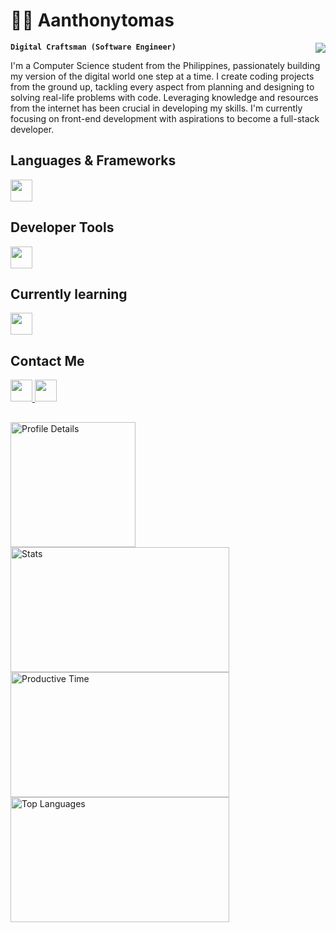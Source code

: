 <h1 align="left">👨‍💻 Aanthonytomas</h1>       
<a  href="https://github.com/aanthonytomas">         
	  <img align="right" src="https://visitcount.itsvg.in/api?id=aanthonytomas&label=Profile%20Views&color=12&icon=5&pretty=true" />
</a> 
<p>	         
  
**`Digital Craftsman (Software Engineer)`**<br> 
</p>    
I'm a Computer Science student from the Philippines, passionately building my version of the digital world one step at a time. I create coding projects from the ground up, tackling every aspect from planning and designing to solving real-life problems with code. Leveraging knowledge and resources from the internet has been crucial in developing my skills. I'm currently focusing on front-end development with aspirations to become a full-stack developer. 	    
<h2 align="left">Languages & Frameworks </h2>
<p align="left">
	<img height = 35px src="https://skillicons.dev/icons?i=html,css,js,bootstrap,cs,cpp,php,java,npm,bash,powershell"/>
  </a>

<h2 align="left">Developer Tools</h2>
<p align="left">
	<img height = 35px src="https://skillicons.dev/icons?i=git,bitbucket,vscode,eclipse,md"/>
  </a> 
</p>
</p>
<h2 align="left">Currently learning</h2>
<div align="left">
	<img height = 35px src="https://skillicons.dev/icons?i=typescript,mongodb,react,nodejs,tailwind"/>
  </div>

## Contact Me

<a  href="https://linkedin.com/in/aanthonytomas">
	  <img height = 35px src="https://skillicons.dev/icons?i=linkedin"/>
</a> 
<a  href="mailto:aanthonytomas2@gmail.com">
	  <img height = 35px src="https://skillicons.dev/icons?i=gmail"/>
</a> 


##

<div align="left">
    <img height=200  src="http://github-profile-summary-cards.vercel.app/api/cards/profile-details?username=Aanthonytomas&theme=transparent" alt="Profile Details"/>
    <img height=200 width=350 src="http://github-profile-summary-cards.vercel.app/api/cards/stats?username=Aanthonytomas&theme=transparent" alt="Stats"/>
    <img height=200 width=350 src="http://github-profile-summary-cards.vercel.app/api/cards/productive-time?username=Aanthonytomas&theme=transparent&utcOffset=8" alt="Productive Time"/>
    <a href="https://github.com/aanthonytomas/convoychat">
        <img height=200 width=350 align="center" src="https://github-readme-stats.vercel.app/api/top-langs?username=aanthonytomas&layout=compact&langs_count=8&card_width=320&theme=transparent&hide_border=true&bg_color=00000000&cache_seconds=21600&disable_animations=true&hide=html" alt="Top Languages"/>
    </a>
</div>

